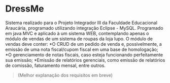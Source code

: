 # DressMe
Sistema realizado para o Projeto Integrador III da Faculdade Educacional Araucária, programado utilizando integração Eclipse - MySQL.
Programado em java MVC e aplicado à um sistema WEB, contemplando apenas o módulo de vendas de um sistema de roupas da loja lupo. O módulo de vendas deve conter:
*O CRUD de um pedido de venda e, possivelmente, a emissão de uma nota fiscal/cupom fiscal em uma base de homologação;
*O gerenciamento de notas fiscais, caso esteja funcionando perfeitamente sua emissão;
*Emissão de relatórios gerenciais, como emissão de relatórios de comissão, faturamento mensal, entre outros.
>(Melhor explanação dos requisitos em breve)

